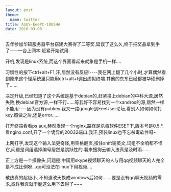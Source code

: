 ```yaml
---
layout: post
theme:
  name: twitter
title: ASUS-EeePC-1005HA
date: 2010-03-08
---
```


去年参加华硕服务器平台搭建大赛得了二等奖,延误了这么久,终于把奖品拿到手了----一台上网本.赶紧开始试用.

开机,发现是linux系统,而这个界面看起来就象是手机一样....

习惯性的按下ctrl+alt+F1,汗,居然没有反应!----我在网上翻了几个小时,才算偶然看到原来这个怪系统里只能用ctrl+alt+t调出虚拟终端.其他的东东已经都被华硕删掉了......

决定升级,已经知道了这个系统是基于debian的,赶紧换上debian的中科大源,居然失败;换debian官方源,一样不行......等我好不容易找到一个xandros的源,居然一样不能用----因为没有pubkey.我又一路google到EeeUser论坛,看别人如何如何打key,照做之后,还是error......

打开终端看看ps aux,赫然发现一个nginx,路径是杀毒软件ESET下,版本号是0.5.*.看nginx.conf,开了一个诡异的20032端口.我汗,预装linux也不忘杀毒软件呀~

上网打字,发现这个输入法更奇怪,用空格翻页,按住shift输英文,词组不全咱都不怪它,问题是词组选择编号居然是跳跃性的.看来搜狗云输入法真是及时雨......

正上方是一个摄像头,问题是:中国用skype视频聊天的人与用qq视频聊天的人完全是不成比例呀...qq可没法在linux下用视频....

散热真的超级小, 不知道改天换成windows后如何......
要是没有qq聊天视频的需求,或许我真就干脆这么用下去得了~~~


